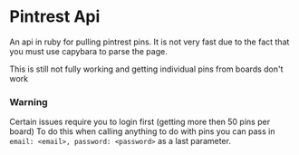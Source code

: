 Pintrest Api
===

An api in ruby for pulling pintrest pins. It is not very fast due to the fact
that you must use capybara to parse the page.

This is still not fully working and getting individual pins from boards don't work

### Warning
Certain issues require you to login first (getting more then 50 pins per board)
To do this when calling anything to do with pins you can pass in
`email: <email>, password: <password>` as a last parameter.
